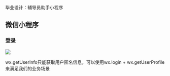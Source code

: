 毕业设计：辅导员助手小程序

## 微信小程序

### 登录
![](http://mmbiz.qpic.cn/mmbiz_png/v1xJsSADYH794fYM0RibGibu8W7YlE78rrLvxNmP2PGbkrbjxXib3GaoquH9bU9w5s3ribg78kiay0p3pQrZ76fOQPw/0?wx_fmt=png)

wx.getUserInfo只能获取用户匿名信息，可以使用wx.login + wx.getUserProfile来满足我们的业务场景